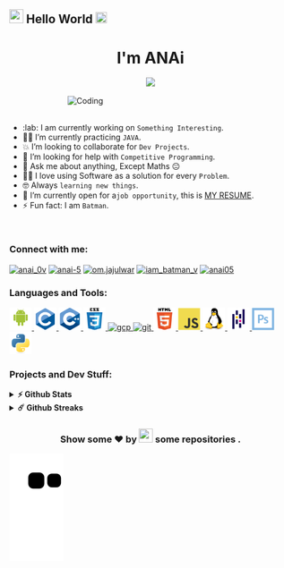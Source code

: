 <h2><img src="https://imgur.com/CTPzCrS.gif" height=25px width=25px> Hello World <img src="https://imgur.com/TFzFv3D.gif" height=20px width=20px></h2>

<h1 align="center">I'm ANAi</h1>

<p align="center">
	<a href="https://github.com/AnAi05">
		<img src="https://readme-typing-svg.herokuapp.com?lines=Computer+Science+Student;Full+Stack+Developer;Freelancer;DS%20|%20AI%20|%20ML%20Enthusiast;&center=true&width=380&height=45">
	</a>
</p>

<img align="right" alt="Coding" width="400" src="https://yalantis.com/uploads/ckeditor/pictures/2916/dribble_perfect.gif">
<br><br>

- :lab: I am currently working on `Something Interesting`.
- :student: I’m currently practicing `JAVA`.
- :collision: I’m looking to collaborate for `Dev Projects`.
- :thinking: I’m looking for help with `Competitive Programming`.
- 💬 Ask me about anything, Except Maths :neutral_face:
- :technologist: I love using Software as a solution for every `Problem`.
- :nerd_face: Always `learning new things`.
- :briefcase: I’m currently open for a`job opportunity`, this is [MY RESUME](https://drive.google.com/file/d/1hxSkWnbE2JsNC8aVeDTHa7DKyrIS9DBV/view?usp=share_link).
- ⚡ Fun fact: I am `Batman`.
<br>

<h3 align="left">Connect with me:</h3>
<p align="left">
<a href="https://twitter.com/anai_0v" target="blank"><img align="center" src="https://raw.githubusercontent.com/rahuldkjain/github-profile-readme-generator/master/src/images/icons/Social/twitter.svg" alt="anai_0v" height="30" width="40" /></a>
<a href="https://linkedin.com/in/anai-5" target="blank"><img align="center" src="https://raw.githubusercontent.com/rahuldkjain/github-profile-readme-generator/master/src/images/icons/Social/linked-in-alt.svg" alt="anai-5" height="30" width="40" /></a>
<a href="https://fb.com/om.jajulwar" target="blank"><img align="center" src="https://raw.githubusercontent.com/rahuldkjain/github-profile-readme-generator/master/src/images/icons/Social/facebook.svg" alt="om.jajulwar" height="30" width="40" /></a>
<a href="https://www.instagram.com/aintomkar" target="blank"><img align="center" src="https://raw.githubusercontent.com/rahuldkjain/github-profile-readme-generator/master/src/images/icons/Social/instagram.svg" alt="iam_batman_v" height="30" width="40" /></a>
<a href="https://www.leetcode.com/anai05" target="blank"><img align="center" src="https://raw.githubusercontent.com/rahuldkjain/github-profile-readme-generator/master/src/images/icons/Social/leet-code.svg" alt="anai05" height="30" width="40" /></a>
</p>

<h3 align="left">Languages and Tools:</h3>
<p align="left"> <a href="https://developer.android.com" target="_blank" rel="noreferrer"> <img src="https://raw.githubusercontent.com/devicons/devicon/master/icons/android/android-original-wordmark.svg" alt="android" width="40" height="40"/> </a> <a href="https://www.cprogramming.com/" target="_blank" rel="noreferrer"> <img src="https://raw.githubusercontent.com/devicons/devicon/master/icons/c/c-original.svg" alt="c" width="40" height="40"/> </a> <a href="https://www.w3schools.com/cpp/" target="_blank" rel="noreferrer"> <img src="https://raw.githubusercontent.com/devicons/devicon/master/icons/cplusplus/cplusplus-original.svg" alt="cplusplus" width="40" height="40"/> </a> <a href="https://www.w3schools.com/css/" target="_blank" rel="noreferrer"> <img src="https://raw.githubusercontent.com/devicons/devicon/master/icons/css3/css3-original-wordmark.svg" alt="css3" width="40" height="40"/> </a> <a href="https://cloud.google.com" target="_blank" rel="noreferrer"> <img src="https://www.vectorlogo.zone/logos/google_cloud/google_cloud-icon.svg" alt="gcp" width="40" height="40"/> </a> <a href="https://git-scm.com/" target="_blank" rel="noreferrer"> <img src="https://www.vectorlogo.zone/logos/git-scm/git-scm-icon.svg" alt="git" width="40" height="40"/> </a> <a href="https://www.w3.org/html/" target="_blank" rel="noreferrer"> <img src="https://raw.githubusercontent.com/devicons/devicon/master/icons/html5/html5-original-wordmark.svg" alt="html5" width="40" height="40"/> </a>  <a href="https://developer.mozilla.org/en-US/docs/Web/JavaScript" target="_blank" rel="noreferrer"> <img src="https://raw.githubusercontent.com/devicons/devicon/master/icons/javascript/javascript-original.svg" alt="javascript" width="40" height="40"/> </a> <a href="https://www.linux.org/" target="_blank" rel="noreferrer"> <img src="https://raw.githubusercontent.com/devicons/devicon/master/icons/linux/linux-original.svg" alt="linux" width="40" height="40"/> </a> <a href="https://pandas.pydata.org/" target="_blank" rel="noreferrer"> <img src="https://raw.githubusercontent.com/devicons/devicon/2ae2a900d2f041da66e950e4d48052658d850630/icons/pandas/pandas-original.svg" alt="pandas" width="40" height="40"/> </a> <a href="https://www.photoshop.com/en" target="_blank" rel="noreferrer"> <img src="https://raw.githubusercontent.com/devicons/devicon/master/icons/photoshop/photoshop-line.svg" alt="photoshop" width="40" height="40"/> </a> <a href="https://www.python.org" target="_blank" rel="noreferrer"> <img src="https://raw.githubusercontent.com/devicons/devicon/master/icons/python/python-original.svg" alt="python" width="40" height="40"/> </a> </p>

### Projects and Dev Stuff:

<details>	
  <summary><b>⚡ Github Stats</b></summary>

  <br />
  <img height="180em" src="https://github-readme-stats.vercel.app/api?username=AnAi05&show_icons=true&theme=radical&count_private=true&include_all_commits=true"/>
  &nbsp;
  <img height="180em" src="https://github-readme-stats.vercel.app/api/top-langs/?username=AnAi05&show_icons=true&theme=radical&layout=compact"/>
</details>

<details>	
  <summary><b>☄️ Github Streaks</b></summary>

  <br />
  <img height="180em" src="https://github-readme-streak-stats.herokuapp.com/?user=AnAi05&theme=radical" />
</details>

<h3 align="center">Show some ❤ by <img src="https://imgur.com/o7ncZFp.jpg" height=25px width=25px> some repositories .</h3>

![snake gif](https://github.com/AnAi05/AnAi05/blob/output/github-contribution-grid-snake.svg)


